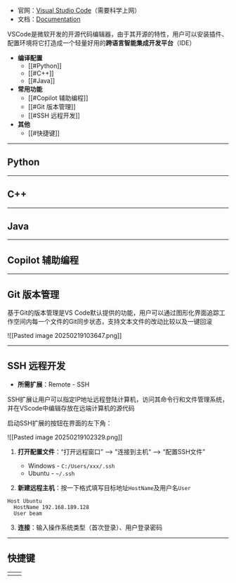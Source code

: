+ 官网：[Visual Studio Code](https://code.visualstudio.com/)（需要科学上网）
+ 文档：[Documentation](https://code.visualstudio.com/docs#vscode)

VSCode是微软开发的开源代码编辑器，由于其开源的特性，用户可以安装插件、配置环境将它打造成一个轻量好用的**跨语言智能集成开发平台**（IDE）

+ **编译配置**
	+ [[#Python]]
	+ [[#C++]]
	+ [[#Java]]
+ **常用功能**
	+ [[#Copilot 辅助编程]]
	+ [[#Git 版本管理]]
	+ [[#SSH 远程开发]]
+ **其他**
	+ [[#快捷键]]

---
## Python



---
## C++



---
## Java


---
## Copilot 辅助编程



---
## Git 版本管理

基于Git的版本管理是VS Code默认提供的功能，用户可以通过图形化界面追踪工作空间内每一个文件的Git同步状态，支持文本文件的改动比较以及一键回滚

![[Pasted image 20250219103647.png]]

---
## SSH 远程开发

+ **所需扩展**：Remote - SSH

SSH扩展让用户可以指定IP地址远程登陆计算机，访问其命令行和文件管理系统，并在VScode中编辑存放在远端计算机的源代码

启动SSH扩展的按钮在界面的左下角：

![[Pasted image 20250219102329.png]]

1. **打开配置文件**：“打开远程窗口” --> ”连接到主机“ --> “配置SSH文件”
	+ Windows - `C:/Users/xxx/.ssh`
	+ Ubuntu - `~/.ssh`

2. **新建远程主机**：按一下格式填写目标地址`HostName`及用户名`User`

```config
Host Ubuntu
  HostName 192.168.189.128
  User beam
```

3. **连接**：输入操作系统类型（首次登录）、用户登录密码

---
## 快捷键

|     |     |
| --- | --- |
|     |     |
